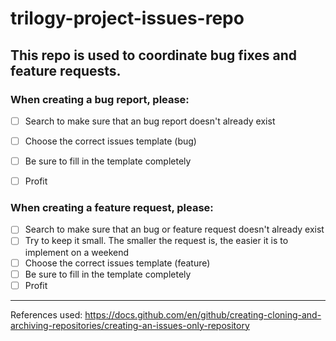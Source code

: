 # trilogy-project-issues-repo

## This repo is used to coordinate bug fixes and feature requests.

### When creating a bug report, please:
- [ ] Search to make sure that an bug report doesn't already exist
- [ ] Choose the correct issues template (bug)
- [ ] Be sure to fill in the template completely
- [ ] Profit


### When creating a feature request, please:
- [ ] Search to make sure that an bug or feature request doesn't already exist
- [ ] Try to keep it small. The smaller the request is, the easier it is to implement on a weekend
- [ ] Choose the correct issues template (feature)
- [ ] Be sure to fill in the template completely
- [ ] Profit

---
References used:
<https://docs.github.com/en/github/creating-cloning-and-archiving-repositories/creating-an-issues-only-repository>
